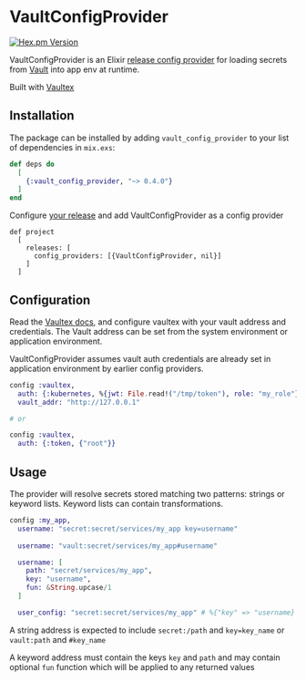 # VaultConfigProvider

[![Hex.pm Version](http://img.shields.io/hexpm/v/vault_config_provider.svg?style=flat)](https://hex.pm/packages/vault_config_provider)

VaultConfigProvider is an Elixir [release config provider](https://hexdocs.pm/elixir/Config.Provider.html) for loading secrets from [Vault](https://www.vaultproject.io/) into app env at runtime.

Built with [Vaultex](https://github.com/findmypast/vaultex)

## Installation

The package can be installed by adding `vault_config_provider` to your list of dependencies in `mix.exs`:

```elixir
def deps do
  [
    {:vault_config_provider, "~> 0.4.0"}
  ]
end
```

Configure [your release](https://hexdocs.pm/mix/Mix.Tasks.Release.html) and add VaultConfigProvider as a config provider

```
def project
  [
    releases: [
      config_providers: [{VaultConfigProvider, nil}]
    ]
  ]
```

## Configuration

Read the [Vaultex docs](https://github.com/findmypast/vaultex), and configure vaultex with your vault address and credentials. The Vault address can be set from the system environment or application environment.

VaultConfigProvider assumes vault auth credentials are already set in application environment by earlier config providers.

```elixir
config :vaultex,
  auth: {:kubernetes, %{jwt: File.read!("/tmp/token"), role: "my_role"}},
  vault_addr: "http://127.0.0.1"

# or 

config :vaultex,
  auth: {:token, {"root"}}
```

## Usage

The provider will resolve secrets stored matching two patterns: strings or keyword lists. Keyword lists can contain transformations.

```elixir
config :my_app,
  username: "secret:secret/services/my_app key=username"
  
  username: "vault:secret/services/my_app#username"

  username: [
    path: "secret/services/my_app",
    key: "username",
    fun: &String.upcase/1
  ]

  user_config: "secret:secret/services/my_app" # %{"key" => "username}
```

A string address is expected to include `secret:/path` and `key=key_name` or `vault:path` and `#key_name`

A keyword address must contain the keys `key` and `path` and may contain optional `fun` function which will be applied to any returned values
